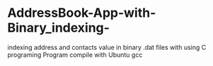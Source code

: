 # AddressBook-App-with-Binary_indexing-
indexing address and contacts value in binary .dat files with using C programing
Program compile with Ubuntu gcc
